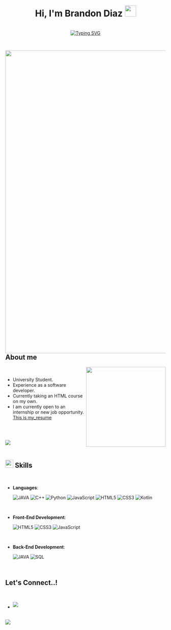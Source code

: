 
<h1 align="center"><b>Hi, I'm Brandon Diaz </b><img src="https://media.giphy.com/media/hvRJCLFzcasrR4ia7z/giphy.gif" width="35"></h1>
<br>
<center>
 <a href="https://git.io/typing-svg"><img src="https://readme-typing-svg.herokuapp.com?font=Oswald&weight=700&size=30&pause=1000&color=9F0000&width=435&lines=University+Student...;University+Programmer...;Never+Give+Up!!;Keep+Moving+Forward!!;Willing+to+Work!!" alt="Typing SVG" /></a>
</center>


<br>



	
## <picture><img src = "https://universidadvirtualcnci.mx/wp-content/uploads/2022/12/669128_ec1c7a78e9694aec8a07c2e48b292ae1mv2.gif" width = 950px></picture> **About me**

<picture> <img align="right" src="https://media0.giphy.com/media/qgQUggAC3Pfv687qPC/200w.gif?cid=6c09b952ztwqh943ko2ydjpfc7rbdz4iwpta3rtrp9r5ia6b&ep=v1_gifs_search&rid=200w.gif&ct=g" width = 250px></picture>

<br>

- University Student.
- Experience as a software developer.
- Currently taking an HTML course on my own.
- I am currently open to an internship or new job opportunity. [This is my_resume](https://drive.google.com/file/d/1pP1jgWRLObf9jXQEnHuBC6M4NTH5Gmna/view?usp=sharing)

<br><br>

<img src="https://user-images.githubusercontent.com/73097560/115834477-dbab4500-a447-11eb-908a-139a6edaec5c.gif"><br><br>

## <img src="https://media2.giphy.com/media/QssGEmpkyEOhBCb7e1/giphy.gif?cid=ecf05e47a0n3gi1bfqntqmob8g9aid1oyj2wr3ds3mg700bl&rid=giphy.gif" width ="25"><b> Skills</b>
<br>

<p align="center">

- **Languages**:
    
    ![JAVA](https://badgen.net/static/color/java/orange?icon=java&label&scale=1.5)
    ![C++](https://img.shields.io/badge/-C++-blue?logo=cplusplus&style=for-the-badge)
    ![Python](https://img.shields.io/badge/python-3670A0?style=for-the-badge&logo=python&logoColor=ffdd54)
    ![JavaScript](https://img.shields.io/badge/JavaScript%20-%23F7DF1E.svg?style=for-the-badge&logo=javascript&logoColor=black)
    ![HTML5](https://img.shields.io/badge/HTML5%20-%23E34F26.svg?style=for-the-badge&logo=html5&logoColor=white)
    ![CSS3](https://img.shields.io/badge/CSS%20-%231572B6.svg?style=for-the-badge&logo=css3&logoColor=white)
    ![Kotlin](https://img.shields.io/badge/Kotlin-7F52FF?style=for-the-badge&logo=Kotlin&logoColor=white)

<br>   
    
- **Front-End Development**:

   ![HTML5](https://img.shields.io/badge/HTML5%20-%23E34F26.svg?style=for-the-badge&logo=html5&logoColor=white)
   ![CSS3](https://img.shields.io/badge/CSS%20-%231572B6.svg?style=for-the-badge&logo=css3&logoColor=white)
   ![JavaScript](https://img.shields.io/badge/JavaScript%20-%23F7DF1E.svg?style=for-the-badge&logo=javascript&logoColor=black)

<br>

- **Back-End Development**:

    ![JAVA](https://badgen.net/static/color/java/orange?icon=java&label&scale=1.5)
    ![SQL](https://img.shields.io/badge/MySQL-005C84?style=for-the-badge&logo=mysql&logoColor=white)
<!--
- **Softwares and Tools**:

    ![Git](https://img.shields.io/badge/git-%23F05033.svg?style=for-the-badge&logo=git&logoColor=white)
    ![GitHub](https://img.shields.io/badge/github-%23121011.svg?style=for-the-badge&logo=github&logoColor=white)
    ![Google](https://img.shields.io/badge/google-%234285F4.svg?style=for-the-badge&logo=google&logoColor=white)
    ![Visual Studio Code](https://img.shields.io/badge/Visual%20Studio%20Code-0078d7.svg?style=for-the-badge&logo=visual-studio-code&logoColor=white)
    ![Linux](https://img.shields.io/badge/Linux-FCC624?style=for-the-badge&logo=linux&logoColor=black) 
<!--
<br>

- **Extras**:

    ![Terminal](https://img.shields.io/badge/Terminal-%23054020?style=for-the-badge&logo=gnu-bash&logoColor=white)
    ![Markdown](https://img.shields.io/badge/markdown-%23000000.svg?style=for-the-badge&logo=markdown&logoColor=white)   
  -->

</p>
<br>


## <b> Let's Connect..!</b>
<br>
<div align='left'>

<ul>
<!--
<li>
<a href="https://linkedin.com/in/0xabdulkhalid" target="_blank">
<img src="https://img.shields.io/badge/linkedin:  0xabdulkhalid-%2300acee.svg?color=405DE6&style=for-the-badge&logo=linkedin&logoColor=white" alt=linkedin style="margin-bottom: 5px;"/>
</a>
</li>
-->
<!--
<li>
<a href="https://twitter.com/0xabdulkhalid" target="_blank">
<img src="https://img.shields.io/badge/twitter:  0xabdulkhalid-%2300acee.svg?color=1DA1F2&style=for-the-badge&logo=twitter&logoColor=white" alt=twitter style="margin-bottom: 5px;"/>
</a>
</li>
-->
<li>
<a href="mailto:brandonyael44@gmail.com" target="_blank">
<img src="https://img.shields.io/badge/gmail:  brandonyael44-%23EA4335.svg?style=for-the-badge&logo=gmail&logoColor=white" t=mail style="margin-bottom: 5px;" />
</a>
</li>
	
</ul>
</div>

<br>
<img src="https://user-images.githubusercontent.com/73097560/115834477-dbab4500-a447-11eb-908a-139a6edaec5c.gif">
